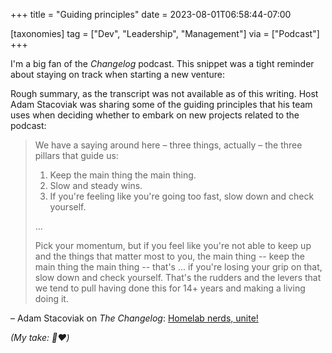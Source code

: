 +++
title = "Guiding principles"
date = 2023-08-01T06:58:44-07:00

[taxonomies]
tag = ["Dev", "Leadership", "Management"]
via = ["Podcast"]
+++

I'm a big fan of the _Changelog_ podcast. This snippet was a tight reminder about staying on track when starting a new venture:

<!-- more -->

Rough summary, as the transcript was not available as of this writing. Host Adam Stacoviak was sharing some of the guiding principles that his team uses when deciding whether to embark on new projects related to the podcast:

> We have a saying around here – three things, actually – the three pillars that guide us:
>
> 1. Keep the main thing the main thing.
> 2. Slow and steady wins.
> 3. If you're feeling like you're going too fast, slow down and check yourself.
>
> ...
>
> Pick your momentum, but if you feel like you're not able to keep up and the things that matter most to you, the main thing -- keep the main thing the main thing -- that's ... if you're losing your grip on that, slow down and check yourself. That's the rudders and the levers that we tend to pull having done this for 14+ years and making a living doing it.

– Adam Stacoviak on _The Changelog_: [Homelab nerds, unite!](https://overcast.fm/+HZUeA68Ok/1:26:16)

_(My take: 💯❤️)_
